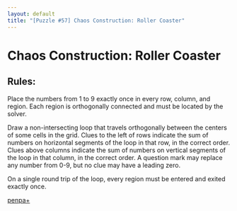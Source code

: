 ```yaml
---
layout: default
title: "[Puzzle #57] Chaos Construction: Roller Coaster"
---
```


# Chaos Construction: Roller Coaster

## Rules:

Place the numbers from 1 to 9 exactly once in every row, column, and region. Each region is orthogonally connected and must be located by the solver.

Draw a non-intersecting loop that travels orthogonally between the centers of some cells in the grid. Clues to the left of rows indicate the sum of numbers on horizontal segments of the loop in that row, in the correct order. Clues above columns indicate the sum of numbers on vertical segments of the loop in that column, in the correct order. A question mark may replace any number from 0-9, but no clue may have a leading zero.

On a single round trip of the loop, every region must be entered and exited exactly once. 

[penpa+](https://tinyurl.com/26ns9gke)
